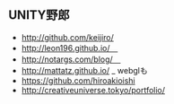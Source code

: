 ## UNITY野郎
* http://github.com/keijiro/
* http://leon196.github.io/　
* http://notargs.com/blog/　
* http://mattatz.github.io/ _ webglも
* https://github.com/hiroakioishi
* http://creativeuniverse.tokyo/portfolio/
